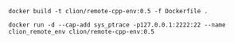 

    docker build -t clion/remote-cpp-env:0.5 -f Dockerfile .

    docker run -d --cap-add sys_ptrace -p127.0.0.1:2222:22 --name clion_remote_env clion/remote-cpp-env:0.5

